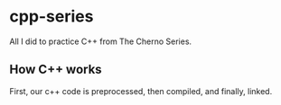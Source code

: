 # cpp-series
All I did to practice C++ from The Cherno Series.

## How C++ works
First, our c++ code is preprocessed, then compiled, and finally, linked.